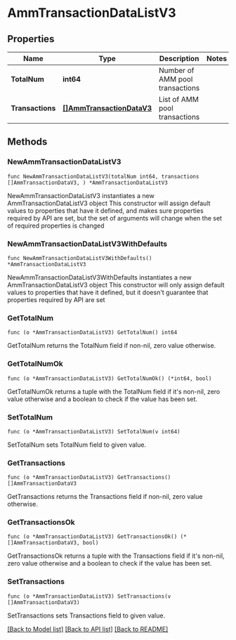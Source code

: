 # AmmTransactionDataListV3

## Properties

Name | Type | Description | Notes
------------ | ------------- | ------------- | -------------
**TotalNum** | **int64** | Number of AMM pool transactions | 
**Transactions** | [**[]AmmTransactionDataV3**](AmmTransactionDataV3.md) | List of AMM pool transactions | 

## Methods

### NewAmmTransactionDataListV3

`func NewAmmTransactionDataListV3(totalNum int64, transactions []AmmTransactionDataV3, ) *AmmTransactionDataListV3`

NewAmmTransactionDataListV3 instantiates a new AmmTransactionDataListV3 object
This constructor will assign default values to properties that have it defined,
and makes sure properties required by API are set, but the set of arguments
will change when the set of required properties is changed

### NewAmmTransactionDataListV3WithDefaults

`func NewAmmTransactionDataListV3WithDefaults() *AmmTransactionDataListV3`

NewAmmTransactionDataListV3WithDefaults instantiates a new AmmTransactionDataListV3 object
This constructor will only assign default values to properties that have it defined,
but it doesn't guarantee that properties required by API are set

### GetTotalNum

`func (o *AmmTransactionDataListV3) GetTotalNum() int64`

GetTotalNum returns the TotalNum field if non-nil, zero value otherwise.

### GetTotalNumOk

`func (o *AmmTransactionDataListV3) GetTotalNumOk() (*int64, bool)`

GetTotalNumOk returns a tuple with the TotalNum field if it's non-nil, zero value otherwise
and a boolean to check if the value has been set.

### SetTotalNum

`func (o *AmmTransactionDataListV3) SetTotalNum(v int64)`

SetTotalNum sets TotalNum field to given value.


### GetTransactions

`func (o *AmmTransactionDataListV3) GetTransactions() []AmmTransactionDataV3`

GetTransactions returns the Transactions field if non-nil, zero value otherwise.

### GetTransactionsOk

`func (o *AmmTransactionDataListV3) GetTransactionsOk() (*[]AmmTransactionDataV3, bool)`

GetTransactionsOk returns a tuple with the Transactions field if it's non-nil, zero value otherwise
and a boolean to check if the value has been set.

### SetTransactions

`func (o *AmmTransactionDataListV3) SetTransactions(v []AmmTransactionDataV3)`

SetTransactions sets Transactions field to given value.



[[Back to Model list]](../README.md#documentation-for-models) [[Back to API list]](../README.md#documentation-for-api-endpoints) [[Back to README]](../README.md)



